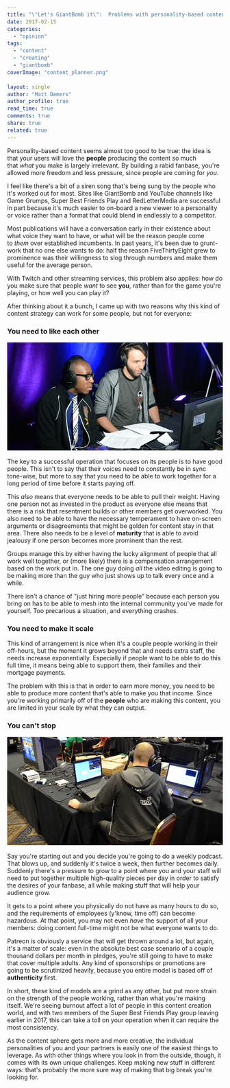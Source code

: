 ```yaml
---
title: "\"Let's GiantBomb it\":  Problems with personality-based content"
date: 2017-02-15
categories: 
  - "opinion"
tags: 
  - "content"
  - "creating"
  - "giantbomb"
coverImage: "content_planner.png"

layout: single
author: "Matt Demers"
author_profile: true
read_time: true
comments: true
share: true
related: true
---
```


Personality-based content seems almost too good to be true: the idea is that your users will love the **people** producing the content so much that _what_ you make is largely irrelevant. By building a rabid fanbase, you're allowed more freedom and less pressure, since people are coming for _you_.

I feel like there's a bit of a siren song that's being sung by the people who it's worked out for most. Sites like GiantBomb and YouTube channels like Game Grumps, Super Best Friends Play and RedLetterMedia are successful in part because it's much easier to on-board a new viewer to a personality or voice rather than a format that could blend in endlessly to a competitor.

Most publications will have a conversation early in their existence about what voice they want to have, or what will be the reason people come to _them_ over established incumbents. In past years, it's been due to grunt-work that no one else wants to do: half the reason FiveThirtyEight grew to prominence was their willingness to slog through numbers and make them useful for the average person.

With Twitch and other streaming services, this problem also applies: how do you make sure that people _want_ to see **you**, rather than for the game you're playing, or how well you can play it?

After thinking about it a bunch, I came up with two reasons why this kind of content strategy can work for some people, but not for everyone:

### You need to like each other

![](/assets/images/wobbles-prog-banner.png)

The key to a successful operation that focuses on its people is to have good people. This isn't to say that their voices need to constantly be in sync tone-wise, but more to say that you need to be able to work together for a long period of time before it starts paying off.

This _also_ means that everyone needs to be able to pull their weight. Having one person not as invested in the product as everyone else means that there is a risk that resentment builds or other members get overworked. You also need to be able to have the necessary temperament to have on-screen arguments or disagreements that might be golden for content stay in that area. There also needs to be a level of **maturity** that is able to avoid jealousy if one person becomes more prominent than the rest.

Groups manage this by either having the lucky alignment of people that all work well together, or (more likely) there is a compensation arrangement based on the work put in. The one guy doing _all_ the video editing is going to be making more than the guy who just shows up to talk every once and a while.

There isn't a chance of "just hiring more people" because each person you bring on has to be able to mesh into the internal community you've made for yourself. Too precarious a situation, and everything crashes.

### You need to make it scale

This kind of arrangement is nice when it's a couple people working in their off-hours, but the moment it grows beyond that and needs extra staff, the needs increase exponentially. Especially if people want to be able to do this full time, it means being able to support them, their families and their mortgage payments.

The problem with this is that in order to earn more money, you need to be able to produce more content that's able to make you that income. Since you're working primarily off of the **people** who are making this content, you are limited in your scale by what they can output.

### You can't stop

![](/assets/images/gimr_BANNER.png)

Say you're starting out and you decide you're going to do a weekly podcast. That blows up, and suddenly it's twice a week, then further becomes daily. Suddenly there's a pressure to grow to a point where you and your staff will need to put together multiple high-quality pieces per day in order to satisfy the desires of your fanbase, all while making stuff that will help your audience grow.

It gets to a point where you physically do not have as many hours to do so, and the requirements of employees (y'know, time off) can become hazardous. At that point, you may not even _have_ the support of all your members: doing content full-time might not be what everyone wants to do.

Patreon is obviously a service that will get thrown around a lot, but again, it's a matter of scale: even in the absolute best case scenario of a couple thousand dollars per month in pledges, you're still going to have to make that cover multiple adults. Any kind of sponsorships or promotions are going to be scrutinized heavily, because you entire model is based off of **authenticity** first.

In short, these kind of models are a grind as any other, but put more strain on the strength of the people working, rather than what you're making itself. We're seeing burnout affect a lot of people in this content creation world, and with two members of the Super Best Friends Play group leaving earlier in 2017, this can take a toll on your operation when it can require the most consistency.

As the content sphere gets more and more creative, the individual personalities of you and your partners is easily one of the easiest things to leverage. As with other things where you look in from the outside, though, it comes with its own unique challenges. Keep making new stuff in different ways: that's probably the more sure way of making that big break you're looking for.
